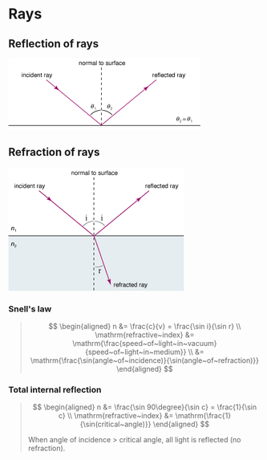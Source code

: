 # Rays

## Reflection of rays

![Ray reflection](images/ray-reflection.png)

## Refraction of rays

![Ray refraction](images/ray-refraction.png)

### Snell's law

> $$
\begin{aligned}
  n &= \frac{c}{v} = \frac{\sin i}{\sin r} \\
  \mathrm{refractive~index} &= \mathrm{\frac{speed~of~light~in~vacuum}{speed~of~light~in~medium}} \\
  &= \mathrm{\frac{\sin(angle~of~incidence)}{\sin(angle~of~refraction)}}
\end{aligned}
> $$

### Total internal reflection

> $$
\begin{aligned}
  n &= \frac{\sin 90\degree}{\sin c} = \frac{1}{\sin c} \\
  \mathrm{refractive~index} &= \mathrm{\frac{1}{\sin(critical~angle)}}
\end{aligned}
> $$
>
> When angle of incidence > critical angle, all light is reflected (no refraction).
